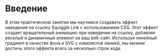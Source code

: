 # Введение

В этом практическом занятии мы научимся создавать эффект наведения на ссылку Squiggle Link с использованием CSS. Этот эффект создает вращательный анимацию при наведении на ссылку, добавляя веселый и динамичный элемент на ваш веб-сайт. Используя линейный градиент в качестве фона и SVG с извилистой линией, мы можем достичь этого эффекта всего за несколько строк кода.
